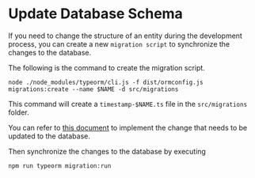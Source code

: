 # Update Database Schema

If you need to change the structure of an entity during the development process, you can create a new `migration script` to synchronize the changes to the database.

The following is the command to create the migration script.

`node ./node_modules/typeorm/cli.js -f dist/ormconfig.js migrations:create --name $NAME -d src/migrations`

This command will create a `timestamp-$NAME.ts` file in the `src/migrations` folder.

You can refer to [this document](https://typeorm.io/#/migrations/creating-a-new-migration) to implement the change that needs to be updated to the database.

Then synchronize the changes to the database by executing

`npm run typeorm migration:run`
